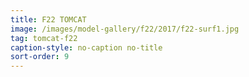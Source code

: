 ```yaml
---
title: F22 TOMCAT
image: /images/model-gallery/f22/2017/f22-surf1.jpg
tag: tomcat-f22
caption-style: no-caption no-title
sort-order: 9
---
```

